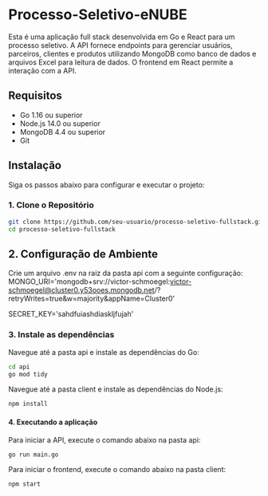 # Processo-Seletivo-eNUBE

Esta é uma aplicação full stack desenvolvida em Go e React para um processo seletivo. A API fornece endpoints para gerenciar usuários, parceiros, clientes e produtos utilizando MongoDB como banco de dados e arquivos Excel para leitura de dados. O frontend em React permite a interação com a API.

## Requisitos

- Go 1.16 ou superior
- Node.js 14.0 ou superior
- MongoDB 4.4 ou superior
- Git
## Instalação

Siga os passos abaixo para configurar e executar o projeto:

### 1. Clone o Repositório

```bash
git clone https://github.com/seu-usuario/processo-seletivo-fullstack.git
cd processo-seletivo-fullstack
```

## 2. Configuração de Ambiente
Crie um arquivo .env na raiz da pasta api com a seguinte configuração:
MONGO_URI='mongodb+srv://victor-schmoegel:victor-schmoegel@cluster0.y53ooes.mongodb.net/?retryWrites=true&w=majority&appName=Cluster0'

SECRET_KEY='sahdfuiashdiaskljfujah'

### 3. Instale as dependências

Navegue até a pasta api e instale as dependências do Go:
```bash
cd api
go mod tidy
```
Navegue até a pasta client e instale as dependências do Node.js:
```bash
npm install
```

#### 4. Executando a aplicação
Para iniciar a API, execute o comando abaixo na pasta api:
```bash
go run main.go
```
Para iniciar o frontend, execute o comando abaixo na pasta client:
```bash
npm start
```